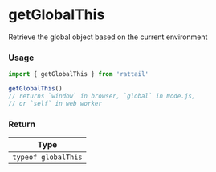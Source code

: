 # getGlobalThis

Retrieve the global object based on the current environment

### Usage

```ts
import { getGlobalThis } from 'rattail'

getGlobalThis() 
// returns `window` in browser, `global` in Node.js, 
// or `self` in web worker
```

### Return

|        Type         |
| :-----------------: |
| `typeof globalThis` |
